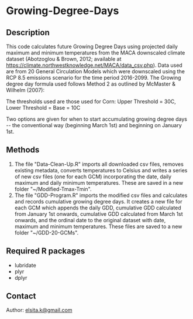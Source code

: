 # Growing-Degree-Days

## Description
This code calculates future Growing Degree Days using projected daily maximum and minimum temperatures from the MACA downscaled climate dataset (Abotzoglou & Brown, 2012; available at https://climate.northwestknowledge.net/MACA/data_csv.php). Data used are from 20 General Circulation Models which were downscaled using the RCP 8.5 emissions scenario for the time period 2016-2099. The Growing degree day formula used follows Method 2 as outlined by McMaster & Wilhelm (2007):



The thresholds used are those used for Corn: 
Upper Threshold = 30C, 
Lower Threshold = Base = 10C

Two options are given for when to start accumulating growing degree days -- the conventional way (beginning March 1st) and beginning on January 1st. 

## Methods
1. The file "Data-Clean-Up.R" imports all downloaded csv files, removes existing metadata, converts temperatures to Celsius and writes a series of new csv files (one for each GCM) incorporating the date, daily maximum and daily minimum temperatures. These are saved in a new folder "~/Modified-Tmax-Tmin". 
2. The file "GDD-Program.R" imports the modified csv files and calculates and records cumulative growing degree days. It creates a new file for each GCM which appends the daily GDD, cumulative GDD calculated from January 1st onwards, cumulative GDD calculated from March 1st onwards, and the ordinal date to the original dataset with date, maximum and minimum temperatures. These files are saved to a new folder "~/GDD-20-GCMs".

## Required R packages

- lubridate
- plyr
- dplyr

## Contact
Author: elsita.k@gmail.com
